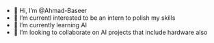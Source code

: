- 👋 Hi, I’m @Ahmad-Baseer
- 👀 I’m currentl interested to be an intern to polish my skills
- 🌱 I’m currently learning AI 
- 💞️ I’m looking to collaborate on AI projects that include hardware also
<!---
Ahmad-Baseer/Ahmad-Baseer is a ✨ special ✨ repository because its `README.md` (this file) appears on your GitHub profile.
You can click the Preview link to take a look at your changes.
--->
